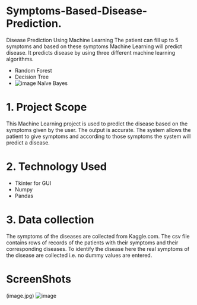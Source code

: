 # Symptoms-Based-Disease-Prediction.

Disease Prediction Using Machine Learning
The patient can fill up to 5 symptoms and based on these symptoms Machine Learning will predict disease. 
It predicts disease by using three different machine learning algorithms. 
* Random Forest
* Decision Tree
* ![image](https://user-images.githubusercontent.com/53854470/166112038-cfa1d19c-e6d8-47ad-b623-da90cc22c7fe.jpg)
Naïve Bayes

# 1. Project Scope  
This Machine Learning project is used to predict the disease based on the symptoms given by the user. The output is accurate. 
The system allows the patient to give symptoms and according to those symptoms the system will predict a disease. 

# 2. Technology Used
* Tkinter for GUI 
* Numpy
* Pandas

# 3. Data collection 

The symptoms of the diseases are collected from Kaggle.com.
The csv file contains rows of records of the patients with their symptoms and their corresponding diseases.
To identify the disease here the real symptoms of the disease are collected i.e. no dummy values are entered.

# ScreenShots 
(image.jpg)
![image](https://user-images.githubusercontent.com/53854470/166112056-9430995e-df4a-491f-a1ac-64f06456f1d8.jpg)
